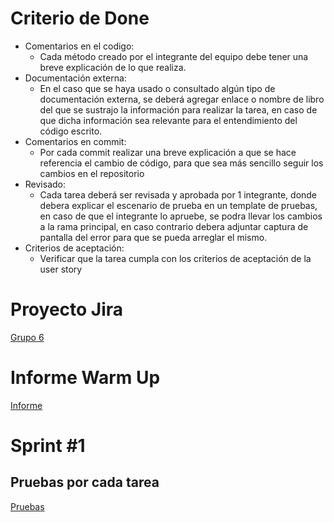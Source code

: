# Criterio de Done

- Comentarios en el codigo: 
    - Cada método creado por el integrante del equipo debe tener una breve explicación de lo que realiza. 
- Documentación externa: 
    - En el caso que se haya usado o consultado algún tipo de documentación externa, se deberá agregar enlace o nombre de libro del que se sustrajo la información para realizar la tarea, en caso de que dicha información sea relevante para el entendimiento del código escrito.
- Comentarios en commit:
    - Por cada commit realizar una breve explicación a que se hace referencia el cambio de código, para que sea más sencillo seguir los cambios en el repositorio
- Revisado: 
    - Cada tarea deberá ser  revisada y aprobada por 1 integrante, donde debera explicar el escenario de prueba en un template de pruebas, en caso de que el integrante lo apruebe, se podra llevar los cambios a la rama principal, en caso contrario debera adjuntar captura de pantalla del error para que se pueda arreglar el mismo.
- Criterios de aceptación:
    - Verificar que la tarea cumpla con los criterios de aceptación de la user story


# Proyecto Jira
[Grupo 6](https://grupo6metodologia.atlassian.net/jira/software/projects/GTM/boards/1/backlog)


# Informe Warm Up
[Informe](https://docs.google.com/document/d/1ms0dDyjWwpZTzBJkt-hlvLh79O-BHUzBwgnxRHH65X0/edit?usp=sharing)

# Sprint #1

## Pruebas por cada tarea
[Pruebas](https://docs.google.com/document/d/1bOThi9uieSaqsA53ggnJnSIagUIA3sdOGNP4HLsXEhU/edit#heading=h.as4wnbklyww4)
